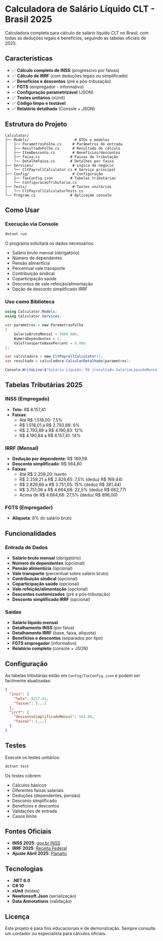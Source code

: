 # Calculadora de Salário Líquido CLT - Brasil 2025

Calculadora completa para cálculo de salário líquido CLT no Brasil, com todas as deduções legais e benefícios, seguindo as tabelas oficiais de 2025.

## Características

- ✅ **Cálculo completo de INSS** (progressivo por faixas)
- ✅ **Cálculo de IRRF** (com deduções legais ou simplificado)
- ✅ **Benefícios e descontos** (pré e pós-tributação)
- ✅ **FGTS** (empregador - informativo)
- ✅ **Configuração parametrizável** (JSON)
- ✅ **Testes unitários** (xUnit)
- ✅ **Código limpo e testável**
- ✅ **Relatório detalhado** (Console + JSON)

## Estrutura do Projeto

```
Calculator/
├── Models/                     # DTOs e modelos
│   ├── ParametrosFolha.cs     # Parâmetros de entrada
│   ├── ResultadoFolha.cs      # Resultado do cálculo
│   ├── ItemDesconto.cs        # Benefícios/descontos
│   ├── Faixa.cs              # Faixas de tributação
│   └── DetalheFaixa.cs       # Detalhes por faixa
├── Services/                  # Lógica de negócio
│   └── CltPayrollCalculator.cs # Serviço principal
├── Config/                    # Configuração
│   ├── TaxConfig.json        # Tabelas tributárias
│   └── ConfiguracaoTributaria.cs
├── Tests/                     # Testes unitários
│   └── CltPayrollCalculatorTests.cs
└── Program.cs                # Aplicação console
```

## Como Usar

### Execução via Console

```bash
dotnet run
```

O programa solicitará os dados necessários:
- Salário bruto mensal (obrigatório)
- Número de dependentes
- Pensão alimentícia
- Percentual vale transporte
- Contribuição sindical
- Coparticipação saúde
- Descontos de vale refeição/alimentação
- Opção de desconto simplificado IRRF

### Uso como Biblioteca

```csharp
using Calculator.Models;
using Calculator.Services;

var parametros = new ParametrosFolha
{
    SalarioBrutoMensal = 5000.00m,
    NumeroDependentes = 2,
    ValeTransporteBasePercent = 0.06m
};

var calculadora = new CltPayrollCalculator();
var resultado = calculadora.CalcularDetalhado(parametros);

Console.WriteLine($"Salário Líquido: R$ {resultado.SalarioLiquidoMensal:N2}");
```

## Tabelas Tributárias 2025

### INSS (Empregado)
- **Teto**: R$ 8.157,41
- **Faixas**:
  - Até R$ 1.518,00: 7,5%
  - R$ 1.518,01 a R$ 2.793,88: 9%
  - R$ 2.793,89 a R$ 4.190,83: 12%
  - R$ 4.190,84 a R$ 8.157,41: 14%

### IRRF (Mensal)
- **Dedução por dependente**: R$ 189,59
- **Desconto simplificado**: R$ 564,80
- **Faixas**:
  - Até R$ 2.259,20: Isento
  - R$ 2.259,21 a R$ 2.826,65: 7,5% (deduz R$ 169,44)
  - R$ 2.826,66 a R$ 3.751,05: 15% (deduz R$ 381,44)
  - R$ 3.751,06 a R$ 4.664,68: 22,5% (deduz R$ 662,77)
  - Acima de R$ 4.664,68: 27,5% (deduz R$ 896,00)

### FGTS (Empregador)
- **Alíquota**: 8% do salário bruto

## Funcionalidades

### Entrada de Dados
- **Salário bruto mensal** (obrigatório)
- **Número de dependentes** (opcional)
- **Pensão alimentícia** (opcional)
- **Vale transporte** (percentual sobre salário bruto)
- **Contribuição sindical** (opcional)
- **Coparticipação saúde** (opcional)
- **Vale refeição/alimentação** (opcional)
- **Descontos customizados** (pré e pós-tributação)
- **Desconto simplificado IRRF** (opcional)

### Saídas
- **Salário líquido mensal**
- **Detalhamento INSS** (por faixa)
- **Detalhamento IRRF** (base, faixa, alíquota)
- **Benefícios e descontos** (separados por tipo)
- **FGTS empregador** (informativo)
- **Relatório completo** (console + JSON)

## Configuração

As tabelas tributárias estão em `Config/TaxConfig.json` e podem ser facilmente atualizadas:

```json
{
  "inss": {
    "teto": 8157.41,
    "faixas": [...]
  },
  "irrf": {
    "descontoSimplificadoMensal": 564.80,
    "faixas": [...]
  }
}
```

## Testes

Execute os testes unitários:

```bash
dotnet test
```

Os testes cobrem:
- Cálculos básicos
- Diferentes faixas salariais
- Deduções (dependentes, pensão)
- Desconto simplificado
- Benefícios e descontos
- Validações de entrada
- Casos limite

## Fontes Oficiais

- **INSS 2025**: [gov.br INSS](https://www.gov.br/inss/pt-br/servicos-do-inss/calculo-da-guia-da-previdencia-social-gps/tabela-de-contribuicao-mensal)
- **IRRF 2025**: [Receita Federal](https://www.gov.br/receitafederal/pt-br/assuntos/orientacao-tributaria/tributacao/tributacao-2024-e-2025-incidencia-mensal)
- **Ajuste Abril 2025**: [Planalto](https://www.gov.br/planalto/pt-br/acompanhe-o-planalto/noticias/2025/04/ajuste-na-tributacao-do-irrf)

## Tecnologias

- **.NET 6.0**
- **C# 10**
- **xUnit** (testes)
- **Newtonsoft.Json** (serialização)
- **Data Annotations** (validação)

## Licença

Este projeto é para fins educacionais e de demonstração. Sempre consulte um contador ou especialista para cálculos oficiais.